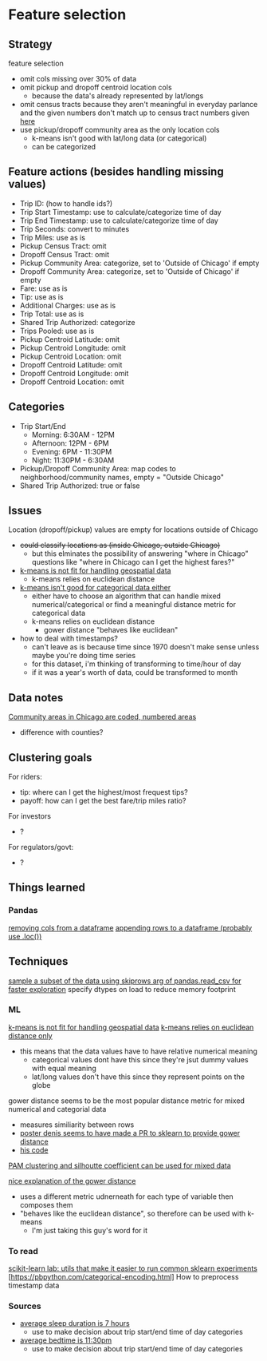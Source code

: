 # Feature selection
## Strategy
feature selection 
* omit cols missing over 30% of data
* omit pickup and dropoff centroid location cols 
    * because the data's already represented by lat/longs
* omit census tracts because they aren't meaningful in everyday parlance and the given numbers don't match up to census tract numbers given [here](https://www.chicagorealtor.com/realtor-tools/neighborhood-information/census-track-maps/)
* use pickup/dropoff community area as the only location cols
    * k-means isn't good with lat/long data (or categorical)
    * can be categorized

## Feature actions (besides handling missing values)
* Trip ID: (how to handle ids?)
* Trip Start Timestamp: use to calculate/categorize time of day
* Trip End Timestamp: use to calculate/categorize time of day
* Trip Seconds: convert to minutes
* Trip Miles: use as is
* Pickup Census Tract: omit
* Dropoff Census Tract: omit
* Pickup Community Area: categorize, set to 'Outside of Chicago' if empty
* Dropoff Community Area: categorize, set to 'Outside of Chicago' if empty
* Fare: use as is
* Tip: use as is
* Additional Charges: use as is
* Trip Total: use as is
* Shared Trip Authorized: categorize
* Trips Pooled: use as is
* Pickup Centroid Latitude: omit
* Pickup Centroid Longitude: omit
* Pickup Centroid Location: omit
* Dropoff Centroid Latitude: omit
* Dropoff Centroid Longitude: omit
* Dropoff Centroid Location: omit

## Categories
* Trip Start/End
    * Morning: 6:30AM - 12PM
    * Afternoon: 12PM - 6PM
    * Evening: 6PM - 11:30PM
    * Night: 11:30PM - 6:30AM
* Pickup/Dropoff Community Area: map codes to neighborhood/community names, empty = "Outside Chicago"
* Shared Trip Authorized: true or false

## Issues
Location (dropoff/pickup) values are empty for locations outside of Chicago
* ~~could classify locations as (inside Chicago, outside Chicago)~~
    * but this elminates the possibility of answering "where in Chicago" questions like "where in Chicago can I get the highest fares?"
* [k-means is not fit for handling geospatial data](https://datascience.stackexchange.com/questions/761/clustering-geo-location-coordinates-lat-long-pairs)
    * k-means relies on euclidean distance
* [k-means isn't good for categorical data either](https://www.researchgate.net/post/What_is_the_best_way_for_cluster_analysis_when_you_have_mixed_type_of_data_categorical_and_scale)
    * either have to choose an algorithm that can handle mixed numerical/categorical or find a meaningful distance metric for categorical data
    * k-means relies on euclidean distance
        * gower distance "behaves like euclidean"  
* how to deal with timestamps?
    * can't leave as is because time since 1970 doesn't make sense unless maybe you're doing time series
    * for this dataset, i'm thinking of transforming to time/hour of day
    * if it was a year's worth of data, could be transformed to month

## Data notes
[Community areas in Chicago are coded, numbered areas](https://en.wikipedia.org/wiki/Community_areas_in_Chicago)
* difference with counties?

## Clustering goals
For riders: 
* tip: where can I get the highest/most frequest tips?
* payoff: how can I get the best fare/trip miles ratio?

For investors
* ?

For regulators/govt:
* ?

## Things learned
### Pandas
[removing cols from a dataframe](https://stackoverflow.com/questions/14940743/selecting-excluding-sets-of-columns-in-pandas)
[appending rows to a dataframe (probably use .loc())](https://stackoverflow.com/questions/10715965/add-one-row-to-pandas-dataframe)

## Techniques
[sample a subset of the data using skiprows arg of pandas.read_csv for faster exploration](https://pandas.pydata.org/pandas-docs/stable/reference/api/pandas.read_csv.html)
specify dtypes on load to reduce memory footprint

### ML
[k-means is not fit for handling geospatial data](https://datascience.stackexchange.com/questions/761/clustering-geo-location-coordinates-lat-long-pairs)
[k-means relies on euclidean distance only](https://stackoverflow.com/questions/5529625/is-it-possible-to-specify-your-own-distance-function-using-scikit-learn-k-means)
* this means that the data values have to have relative numerical meaning 
    * categorical values dont have this since they're jsut dummy values with equal meaning
    * lat/long values don't have this since they represent points on the globe

gower distance seems to be the most popular distance metric for mixed numerical and categorial data
* measures similiarity between rows
* [poster denis seems to have made a PR to sklearn to provide gower distance](https://stackoverflow.com/questions/5529625/is-it-possible-to-specify-your-own-distance-function-using-scikit-learn-k-means)
* [his code](https://sourceforge.net/projects/gower-distance-4python/)

[PAM clustering and silhoutte coefficient can be used for mixed data](https://towardsdatascience.com/clustering-on-mixed-type-data-8bbd0a2569c3)

[nice explanation of the gower distance](https://stats.stackexchange.com/questions/15287/hierarchical-clustering-with-mixed-type-data-what-distance-similarity-to-use)
* uses a different metric udnerneath for each type of variable then composes them
* "behaves like the euclidean distance", so therefore can be used with k-means
    * I'm just taking this guy's word for it 

### To read
[scikit-learn lab: utils that make it easier to run common sklearn experiments](https://scikit-learn-laboratory.readthedocs.io/en/latest/)
[https://pbpython.com/categorical-encoding.html]
How to preprocess timestamp data

### Sources
* [average sleep duration is 7 hours](https://news.gallup.com/poll/166553/less-recommended-amount-sleep.aspx)
    * use to make decision about trip start/end time of day categories
* [average bedtime is 11:30pm](https://www.homes.com/blog/2016/12/what-time-does-america-go-to-bed/)
    * use to make decision about trip start/end time of day categories